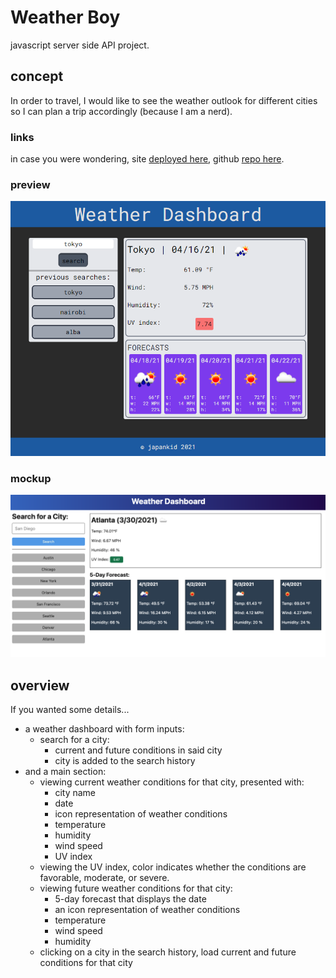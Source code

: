 # Weather Boy

javascript server side API project.

## concept

In order to travel, I would like to see the weather outlook for different cities so I can plan a trip accordingly (because I am a nerd).

### links

in case you were wondering, site [deployed here](https://japankid-code.github.io/weather-boy), github [repo here](https://github.com/japankid-code/weather-boy).

### preview

![site appearance](preview2-wk.png)

### mockup

![gif showing site functionality](weather-app-demo.png)

## overview

If you wanted some details...

* a weather dashboard with form inputs:
  * search for a city:
    * current and future conditions in said city
    * city is added to the search history
* and a main section:
  * viewing current weather conditions for that city, presented with:
    * city name
    * date
    * icon representation of weather conditions
    * temperature
    * humidity
    * wind speed
    * UV index
  * viewing the UV index, color indicates whether the conditions are favorable, moderate, or severe.
  * viewing future weather conditions for that city:
    * 5-day forecast that displays the date
    * an icon representation of weather conditions
    * temperature
    * wind speed
    * humidity
  * clicking on a city in the search history, load current and future conditions for that city
